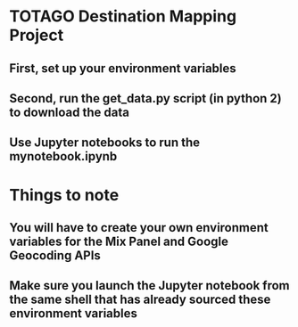 # TOTAGO Destination Mapping Project
## First, set up your environment variables
## Second, run the get_data.py script (in python 2) to download the data
## Use Jupyter notebooks to run the mynotebook.ipynb


# Things to note
## You will have to create your own environment variables for the Mix Panel and Google Geocoding APIs
## Make sure you launch the Jupyter notebook from the same shell that has already sourced these environment variables
